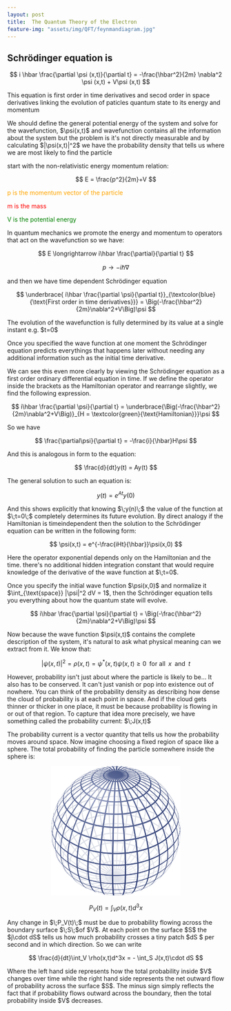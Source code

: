 ```yaml
---
layout: post
title:  The Quantum Theory of the Electron 
feature-img: "assets/img/QFT/feynmandiagram.jpg"
---
```















<h2>Schrödinger equation is</h2>
<p></p>

$$ i \hbar \frac{\partial \psi (x,t)}{\partial t} = -\frac{\hbar^2}{2m} \nabla^2 \psi (x,t) + V\psi (x,t) $$

<p>This equation is first order in time derivatives and secod order in space derivatives linking the evolution of paticles quantum state to its energy and momentum</p>
<p>We should define the general potential energy of the system and solve for the wavefunction, $\psi(x,t)$ and wavefunction contains all the information about the system but the problem is it's not directly measurable and by calculating $|\psi(x,t)|^2$ we have the probability density that tells us where we are most likely to find the particle</p>
<p>start with the non-relativistic energy momentum relation:</p>

$$ E = \frac{p^2}{2m}+V $$

<p style="color:orange;">p is the momentum vector of the particle</p>
<p style="color:red;">m is the mass</p>
<p style="color:green;">V is the potential energy</p>

<p>In quantum mechanics we promote the energy and momentum to operators that act on the wavefunction so we have:</p>

$$ E \longrightarrow i\hbar \frac{\partial}{\partial t} $$

$$ p \longrightarrow -i\hbar \nabla $$

<p>and then we have time dependent Schrödinger equation</p>

$$ \underbrace{ i\hbar \frac{\partial \psi}{\partial t}}_{\textcolor{blue}{\text{First order in time derivatives}}} = \Big(-\frac{\hbar^2}{2m}\nabla^2+V\Big)\psi $$

<p>The evolution of the wavefunction is fully determined by its value at a single instant e.g. $t=0$</p>

<p>Once you specified the wave function at one moment the Schrödinger equation predicts everythings that happens later without needing any additional information such as the initial time derivative.</p>

<p>We can see this even more clearly by viewing the Schrödinger equation as a first order ordinary differential equation in time. If we define the operator inside the brackets as the Hamiltonian operator and rearrange slightly, we find the following expression.</p>

$$ i\hbar \frac{\partial \psi}{\partial t} = \underbrace{\Big(-\frac{\hbar^2}{2m}\nabla^2+V\Big)}_{H = \textcolor{green}{\text{Hamiltonian}}}\psi $$

<p>So we have</p>

$$ \frac{\partial\psi}{\partial t} = -\frac{i}{\hbar}H\psi $$

<p>And this is analogous in form to the equation:</p>

$$ \frac{d}{dt}y(t) = Ay(t) $$

<p>The general solution to such an equation is:</p>

$$ y(t) = e^{At}y(0) $$

<p>And this shows explicitly that knowing $\;y(n)\;$ the value of the function at $\;t=0\;$ completely determines its future evolution. By direct analogy if the Hamiltonian is timeindependent then the solution to the Schrödinger equation can be written in the following form:</p>

$$ \psi(x,t) = e^{-\frac{iHt}{\hbar}}\psi(x,0) $$

<p>Here the operator exponential depends only on the Hamiltonian and the time. there's no additional hidden integration constant that would require knowledge of the derivative of the wave function at $\;t=0$.</p>

<p>Once you specify the initial wave function $\psi(x,0)$ and normalize it $\int_{\text{space}} |\psi|^2 dV = 1$, then the Schrödinger equation tells you everything about how the quantum state will evolve.</p>

$$ i\hbar \frac{\partial \psi}{\partial t} = \Big(-\frac{\hbar^2}{2m}\nabla^2+V\Big)\psi $$

<p>Now because the wave function $\psi(x,t)$ contains the complete description of the system, it's natural to ask what physical meaning can we extract from it. We know that:</p>

$$ |\psi(x,t)|^2 = \rho(x,t) = \psi^\ast(x,t)\psi(x,t) \geq 0 \;\;\text{for all} \;\;x \;\;\text{and}\;\; t $$

<p>However, probability isn't just about where the particle is likely to be... It also has to be conserved. It can't just vanish or pop into existence out of nowhere. You can think of the probability density as describing how dense the cloud of probability is at each point in space. And if the cloud gets thinner or thicker in one place, it must be because probability is flowing in or out of that region. To capture that idea more precisely, we have something called the probability current: $\;J(x,t)$</p>

<p>The probability current is a vector quantity that tells us how the probability moves around space. Now imagine choosing a fixed region of space like a sphere. The total probability of finding the particle somewhere inside the sphere is:</p>

<div style="text-align: center;">
<img alt="sphere" src="/assets/img/QFT/sphere.png" height="300" width="300">
</div>

$$ P_V(t) = \int_V \rho(x,t) d^3x $$

<p>Any change in $\;P_V(t)\;$ must be due to probability flowing across the boundary surface $\;S\;$of $V$. At each point on the surface $S$ the $j\cdot dS$ tells us how much probability crosses a tiny patch $dS $ per second and in which direction. So we can write</p>

$$ \frac{d}{dt}\int_V \rho(x,t)d^3x = - \int_S J(x,t)\cdot dS $$

<p>Where the left hand side represents how the total probability inside $V$ changes over time while the right hand side represents the net outward flow of probability across the surface $S$. The minus sign simply reflects the fact that if probability flows outward across the boundary, then the total probability inside $V$ decreases.</p>

<p></p>
